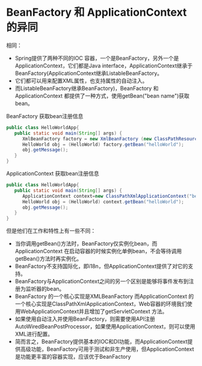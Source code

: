 # BeanFactory 和 ApplicationContext 的异同

相同：

* Spring提供了两种不同的IOC 容器，一个是BeanFactory，另外一个是ApplicationContext，它们都是Java interface，ApplicationContext继承于BeanFactory(ApplicationContext继承ListableBeanFactory。
* 它们都可以用来配置XML属性，也支持属性的自动注入。
* 而ListableBeanFactory继承BeanFactory)，BeanFactory 和 ApplicationContext 都提供了一种方式，使用getBean("bean name")获取bean。

BeanFactory 获取bean注册信息

```java
public class HelloWorldApp{ 
   public static void main(String[] args) { 
      XmlBeanFactory factory = new XmlBeanFactory (new ClassPathResource("beans.xml")); 
      HelloWorld obj = (HelloWorld) factory.getBean("helloWorld");    
      obj.getMessage();    
   }
}
```

ApplicationContext 获取bean注册信息

```java
public class HelloWorldApp{ 
   public static void main(String[] args) { 
      ApplicationContext context=new ClassPathXmlApplicationContext("beans.xml"); 
      HelloWorld obj = (HelloWorld) context.getBean("helloWorld");    
      obj.getMessage();    
   }
}
```



但是他们在工作和特性上有一些不同：

* 当你调用getBean()方法时，BeanFactory仅实例化bean，而ApplicationContext 在启动容器的时候实例化单例bean，不会等待调用getBean()方法时再实例化。
* BeanFactory不支持国际化，即i18n，但ApplicationContext提供了对它的支持。
* BeanFactory与ApplicationContext之间的另一个区别是能够将事件发布到注册为监听器的bean。
* BeanFactory 的一个核心实现是XMLBeanFactory 而ApplicationContext 的一个核心实现是ClassPathXmlApplicationContext，Web容器的环境我们使用WebApplicationContext并且增加了getServletContext 方法。
* 如果使用自动注入并使用BeanFactory，则需要使用API注册AutoWiredBeanPostProcessor，如果使用ApplicationContext，则可以使用XML进行配置。
* 简而言之，BeanFactory提供基本的IOC和DI功能，而ApplicationContext提供高级功能，BeanFactory可用于测试和非生产使用，但ApplicationContext是功能更丰富的容器实现，应该优于BeanFactory

